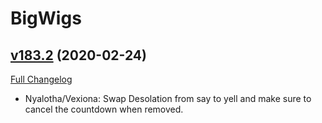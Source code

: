 # BigWigs

## [v183.2](https://github.com/BigWigsMods/BigWigs/tree/v183.2) (2020-02-24)
[Full Changelog](https://github.com/BigWigsMods/BigWigs/compare/v183.1...v183.2)

- Nyalotha/Vexiona: Swap Desolation from say to yell and make sure to cancel the countdown when removed.  
